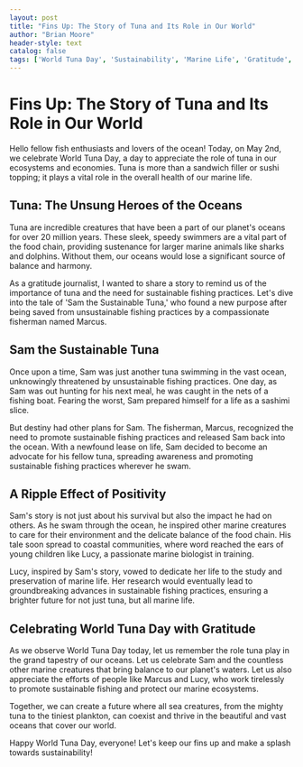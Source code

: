 ```yaml
---
layout: post
title: "Fins Up: The Story of Tuna and Its Role in Our World"
author: "Brian Moore"
header-style: text
catalog: false
tags: ['World Tuna Day', 'Sustainability', 'Marine Life', 'Gratitude', 'Ecosystem', 'Conservation', 'Inspiration', 'Fishing', 'Ocean', 'Sam the Sustainable Tuna']
---
```


# Fins Up: The Story of Tuna and Its Role in Our World  

Hello fellow fish enthusiasts and lovers of the ocean! Today, on May 2nd, we celebrate World Tuna Day, a day to appreciate the role of tuna in our ecosystems and economies. Tuna is more than a sandwich filler or sushi topping; it plays a vital role in the overall health of our marine life.  

## Tuna: The Unsung Heroes of the Oceans  

Tuna are incredible creatures that have been a part of our planet's oceans for over 20 million years. These sleek, speedy swimmers are a vital part of the food chain, providing sustenance for larger marine animals like sharks and dolphins. Without them, our oceans would lose a significant source of balance and harmony.  

As a gratitude journalist, I wanted to share a story to remind us of the importance of tuna and the need for sustainable fishing practices. Let's dive into the tale of 'Sam the Sustainable Tuna,' who found a new purpose after being saved from unsustainable fishing practices by a compassionate fisherman named Marcus.  

## Sam the Sustainable Tuna  

Once upon a time, Sam was just another tuna swimming in the vast ocean, unknowingly threatened by unsustainable fishing practices. One day, as Sam was out hunting for his next meal, he was caught in the nets of a fishing boat. Fearing the worst, Sam prepared himself for a life as a sashimi slice.  

But destiny had other plans for Sam. The fisherman, Marcus, recognized the need to promote sustainable fishing practices and released Sam back into the ocean. With a newfound lease on life, Sam decided to become an advocate for his fellow tuna, spreading awareness and promoting sustainable fishing practices wherever he swam.  

## A Ripple Effect of Positivity  

Sam's story is not just about his survival but also the impact he had on others. As he swam through the ocean, he inspired other marine creatures to care for their environment and the delicate balance of the food chain. His tale soon spread to coastal communities, where word reached the ears of young children like Lucy, a passionate marine biologist in training.  

Lucy, inspired by Sam's story, vowed to dedicate her life to the study and preservation of marine life. Her research would eventually lead to groundbreaking advances in sustainable fishing practices, ensuring a brighter future for not just tuna, but all marine life.  

## Celebrating World Tuna Day with Gratitude  

As we observe World Tuna Day today, let us remember the role tuna play in the grand tapestry of our oceans. Let us celebrate Sam and the countless other marine creatures that bring balance to our planet's waters. Let us also appreciate the efforts of people like Marcus and Lucy, who work tirelessly to promote sustainable fishing and protect our marine ecosystems.  

Together, we can create a future where all sea creatures, from the mighty tuna to the tiniest plankton, can coexist and thrive in the beautiful and vast oceans that cover our world.  

Happy World Tuna Day, everyone! Let's keep our fins up and make a splash towards sustainability!  